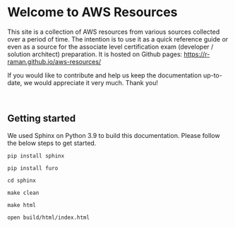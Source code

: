 # Welcome to AWS Resources
This site is a collection of AWS resources from various sources collected over a period of time. The intention is to use it as a quick reference guide or even as a source for the associate level certification exam (developer / solution architect) preparation. It is hosted on Github pages: https://r-raman.github.io/aws-resources/

If you would like to contribute and help us keep the documentation up-to-date, we would appreciate it very much. Thank you!

<br />

## Getting started
We used Sphinx on Python 3.9 to build this documentation. Please follow the below steps to get started.
~~~
pip install sphinx

pip install furo

cd sphinx

make clean 

make html

open build/html/index.html
~~~



